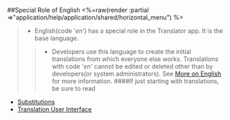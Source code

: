 ##Special Role of English
<%=raw(render :partial =>"application/help/application/shared/horizontal_menu") %>
 > * English(code '_en_') has a special role in the Translator app. It is the base language.
 >> * Developers use this language to create the initial translations from which everyone else works.
 >> Translations with code '_en_' cannot be edited or deleted other than by developers(or system administrators).
See [More on English](<%=developers_english_path%>) for more information.
####If just starting with translations, be sure to read
  - [Substitutions](<%=translation_interpolations_help_path%>)
  - [Translation User Interface](<%=translator_ui_path%>)  
  
